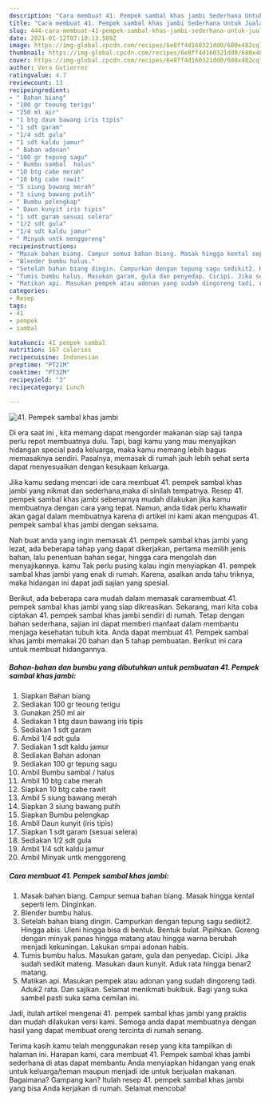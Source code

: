 ```yaml
---
description: "Cara membuat 41. Pempek sambal khas jambi Sederhana Untuk Jualan"
title: "Cara membuat 41. Pempek sambal khas jambi Sederhana Untuk Jualan"
slug: 444-cara-membuat-41-pempek-sambal-khas-jambi-sederhana-untuk-jualan
date: 2021-01-12T07:10:13.509Z
image: https://img-global.cpcdn.com/recipes/6e8ff4d160321dd0/680x482cq70/41-pempek-sambal-khas-jambi-foto-resep-utama.jpg
thumbnail: https://img-global.cpcdn.com/recipes/6e8ff4d160321dd0/680x482cq70/41-pempek-sambal-khas-jambi-foto-resep-utama.jpg
cover: https://img-global.cpcdn.com/recipes/6e8ff4d160321dd0/680x482cq70/41-pempek-sambal-khas-jambi-foto-resep-utama.jpg
author: Vera Gutierrez
ratingvalue: 4.7
reviewcount: 13
recipeingredient:
- " Bahan biang"
- "100 gr teoung terigu"
- "250 ml air"
- "1 btg daun bawang iris tipis"
- "1 sdt garam"
- "1/4 sdt gula"
- "1 sdt kaldu jamur"
- " Bahan adonan"
- "100 gr tepung sagu"
- " Bumbu sambal  halus"
- "10 btg cabe merah"
- "10 btg cabe rawit"
- "5 siung bawang merah"
- "3 siung bawang putih"
- " Bumbu pelengkap"
- " Daun kunyit iris tipis"
- "1 sdt garam sesuai selera"
- "1/2 sdt gula"
- "1/4 sdt kaldu jamur"
- " Minyak untk menggoreng"
recipeinstructions:
- "Masak bahan biang. Campur semua bahan biang. Masak hingga kental seperti lem. Dinginkan."
- "Blender bumbu halus."
- "Setelah bahan biang dingin. Campurkan dengan tepung sagu sedikit2. Hingga abis. Uleni hingga bisa di bentuk. Bentuk bulat. Pipihkan. Goreng dengan minyak panas hingga matang atau hingga warna berubah menjadi kekuningan. Lakukan smpai adonan habis."
- "Tumis bumbu halus. Masukan garam, gula dan penyedap. Cicipi. Jika sudah sedikit mateng. Masukan daun kunyit. Aduk rata hingga benar2 matang."
- "Matikan api. Masukan pempek atau adonan yang sudah dingoreng tadi. Aduk2 rata. Dan sajikan. Selamat menikmati bukibuk. Bagi yang suka sambel pasti suka sama cemilan ini."
categories:
- Resep
tags:
- 41
- pempek
- sambal

katakunci: 41 pempek sambal 
nutrition: 167 calories
recipecuisine: Indonesian
preptime: "PT21M"
cooktime: "PT32M"
recipeyield: "3"
recipecategory: Lunch

---
```



![41. Pempek sambal khas jambi](https://img-global.cpcdn.com/recipes/6e8ff4d160321dd0/680x482cq70/41-pempek-sambal-khas-jambi-foto-resep-utama.jpg)

Di era  saat ini , kita memang dapat mengorder makanan siap saji tanpa perlu repot membuatnya dulu. Tapi, bagi kamu yang mau menyajikan hidangan special pada keluarga, maka kamu memang lebih bagus memasaknya sendiri. Pasalnya, memasak di rumah jauh lebih sehat serta dapat menyesuaikan dengan kesukaan keluarga.

Jika kamu sedang mencari ide cara membuat 41. pempek sambal khas jambi yang nikmat dan sederhana,maka di sinilah tempatnya. Resep 41. pempek sambal khas jambi  sebenarnya mudah dilakukan jika kamu membuatnya dengan cara yang tepat. Namun, anda tidak perlu khawatir akan gagal dalam membuatnya 
karena di artikel ini kami akan mengupas 41. pempek sambal khas jambi dengan seksama.  



Nah buat anda yang ingin memasak 41. pempek sambal khas jambi yang lezat, ada beberapa tahap yang dapat dikerjakan, pertama memilih jenis bahan, lalu penentuan bahan segar, hingga cara mengolah dan menyajikannya. kamu Tak perlu pusing kalau ingin menyiapkan 41. pempek sambal khas jambi yang enak di rumah. Karena, asalkan anda  tahu triknya, maka hidangan ini dapat jadi sajian yang spesial.

Berikut, ada beberapa cara mudah dalam memasak caramembuat 41. pempek sambal khas jambi yang siap dikreasikan. Sekarang, mari kita coba ciptakan 41. pempek sambal khas jambi sendiri di rumah. Tetap dengan bahan sederhana, sajian ini dapat memberi manfaat dalam membantu menjaga kesehatan tubuh kita. Anda dapat membuat 41. Pempek sambal khas jambi memakai 20 bahan dan 5 tahap pembuatan. Berikut ini cara untuk membuat hidangannya.

<!--inarticleads1-->

##### Bahan-bahan dan bumbu yang dibutuhkan untuk pembuatan 41. Pempek sambal khas jambi:

1. Siapkan  Bahan biang
1. Sediakan 100 gr teoung terigu
1. Gunakan 250 ml air
1. Sediakan 1 btg daun bawang iris tipis
1. Sediakan 1 sdt garam
1. Ambil 1/4 sdt gula
1. Sediakan 1 sdt kaldu jamur
1. Sediakan  Bahan adonan
1. Sediakan 100 gr tepung sagu
1. Ambil  Bumbu sambal / halus
1. Ambil 10 btg cabe merah
1. Siapkan 10 btg cabe rawit
1. Ambil 5 siung bawang merah
1. Siapkan 3 siung bawang putih
1. Siapkan  Bumbu pelengkap
1. Ambil  Daun kunyit (iris tipis)
1. Siapkan 1 sdt garam (sesuai selera)
1. Sediakan 1/2 sdt gula
1. Ambil 1/4 sdt kaldu jamur
1. Ambil  Minyak untk menggoreng




<!--inarticleads2-->

##### Cara membuat 41. Pempek sambal khas jambi:

1. Masak bahan biang. Campur semua bahan biang. Masak hingga kental seperti lem. Dinginkan.
1. Blender bumbu halus.
1. Setelah bahan biang dingin. Campurkan dengan tepung sagu sedikit2. Hingga abis. Uleni hingga bisa di bentuk. Bentuk bulat. Pipihkan. Goreng dengan minyak panas hingga matang atau hingga warna berubah menjadi kekuningan. Lakukan smpai adonan habis.
1. Tumis bumbu halus. Masukan garam, gula dan penyedap. Cicipi. Jika sudah sedikit mateng. Masukan daun kunyit. Aduk rata hingga benar2 matang.
1. Matikan api. Masukan pempek atau adonan yang sudah dingoreng tadi. Aduk2 rata. Dan sajikan. Selamat menikmati bukibuk. Bagi yang suka sambel pasti suka sama cemilan ini.




Jadi, itulah artikel mengenai  41. pempek sambal khas jambi  yang praktis dan mudah dilakukan versi kami. Semoga anda dapat membuatnya dengan hasil yang dapat membuat oreng tercinta di rumah senang. 

Terima kasih kamu telah menggunakan resep yang kita tampilkan di halaman ini. Harapan kami, cara membuat  41. Pempek sambal khas jambi sederhana di atas dapat membantu Anda menyiapkan hidangan yang enak untuk keluarga/teman maupun menjadi ide untuk berjualan makanan. Bagaimana? Gampang kan? Itulah resep 41. pempek sambal khas jambi yang bisa Anda kerjakan di rumah. Selamat mencoba!

